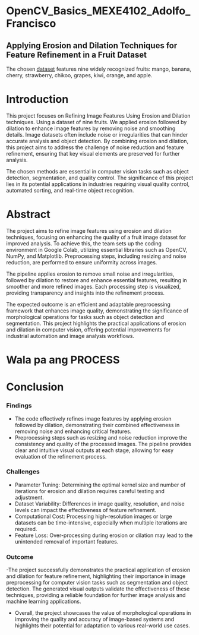 # OpenCV_Basics_MEXE4102_Adolfo_Francisco

## Applying Erosion and Dilation Techniques for Feature Refinement in a Fruit Dataset
The chosen [dataset](https://www.kaggle.com/datasets/shreyapmaher/fruits-dataset-images) features nine widely recognized fruits: mango, banana, cherry, strawberry, chikoo, grapes, kiwi, orange, and apple.

# Introduction
  This project focuses on Refining Image Features Using Erosion and Dilation techniques. Using a dataset of nine fruits. We applied erosion followed by dilation to enhance image features by removing noise and smoothing details. Image datasets often include noise or irregularities that can hinder accurate analysis and object detection. By combining erosion and dilation, this project aims to address the challenge of noise reduction and feature refinement, ensuring that key visual elements are preserved for further analysis.

  The chosen methods are essential in computer vision tasks such as object detection, segmentation, and quality control. The significance of this project lies in its potential applications in industries requiring visual quality control, automated sorting, and real-time object recognition.

# Abstract

  The project aims to refine image features using erosion and dilation techniques, focusing on enhancing the quality of a fruit image dataset for improved analysis. To achieve this, the team sets up the coding environment in Google Colab, utilizing essential libraries such as OpenCV, NumPy, and Matplotlib. Preprocessing steps, including resizing and noise reduction, are performed to ensure uniformity across images.

The pipeline applies erosion to remove small noise and irregularities, followed by dilation to restore and enhance essential features, resulting in smoother and more refined images. Each processing step is visualized, providing transparency and insights into the refinement process.

 The expected outcome is an efficient and adaptable preprocessing framework that enhances image quality, demonstrating the significance of morphological operations for tasks such as object detection and segmentation. This project highlights the practical applications of erosion and dilation in computer vision, offering potential improvements for industrial automation and image analysis workflows.

 # Wala pa ang PROCESS

 # Conclusion

 ### Findings
- The code effectively refines image features by applying erosion followed by dilation, demonstrating their combined effectiveness in removing noise and enhancing critical features.
- Preprocessing steps such as resizing and noise reduction improve the consistency and quality of the processed images.
The pipeline provides clear and intuitive visual outputs at each stage, allowing for easy evaluation of the refinement process.
### Challenges
- Parameter Tuning: Determining the optimal kernel size and number of iterations for erosion and dilation requires careful testing and adjustment.
- Dataset Variability: Differences in image quality, resolution, and noise levels can impact the effectiveness of feature refinement.
- Computational Cost: Processing high-resolution images or large datasets can be time-intensive, especially when multiple iterations are required.
- Feature Loss: Over-processing during erosion or dilation may lead to the unintended removal of important features.
### Outcome
-The project successfully demonstrates the practical application of erosion and dilation for feature refinement, highlighting their importance in image preprocessing for computer vision tasks such as segmentation and object detection. The generated visual outputs validate the effectiveness of these techniques, providing a reliable foundation for further image analysis and machine learning applications.

- Overall, the project showcases the value of morphological operations in improving the quality and accuracy of image-based systems and highlights their potential for adaptation to various real-world use cases.







